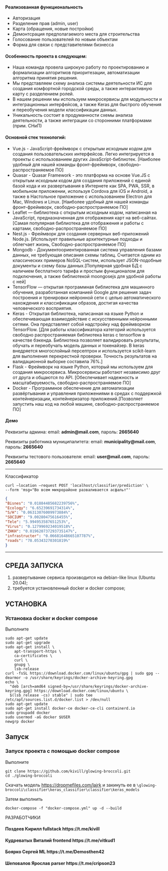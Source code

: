 <h4>Реализованная функциональность</h4>
<ul>
    <li>Авторизация</li>
    <li>Разделение прав (admin, user)</li>
    <li>Карта (обращения, новые постройки)</li>
    <li>Демонтсрация предполагаемого места для строительства</li>
    <li>Голосование пользователей по новым объектам</li>
    <li>Форма для связи с представителями бизнесса</li>
</ul>

<h4>Особенность проекта в следующем:</h4>
<ul>
 <li>Наша команда провела широкую работу по проектированию и формализации алгоритмов приоритезации, автоматизации алгоритма принятия решения. </li>
 <li>Мы представляем схему анализа системы деятельности ИС для создания комфортной городской среды, а также интерактивную карту с разделением ролей. </li>
 <li>В нашем решении мы используем микросервисы для модульности и интеграционных интерфейсов, а также Keras для быстрого обучения и переобучения модели классификации данных. </li>
 <li>Уникальность состоит в продуманности схемы анализа деятельности, а также интеграции со сторонними платформами (прим. СНиП)</li>
 </ul>
<h4>Основной стек технологий:</h4>
<ul>
    <li>Vue.js - JavaScript-фреймворк с открытым исходным кодом для создания пользовательских интерфейсов. Легко интегрируется в проекты с использованием других JavaScript-библиотек. [Наиболее удобный для нашей команды фронт-фреймворк, свободно-распространяемое ПО]</li>
	<li>Quasar - Quasar Framework - это платформа на основе Vue.JS с открытым исходным кодом для создания приложений с единой базой кода и их развертывания в Интернете как SPA, PWA, SSR, в мобильном приложении, используя Cordova для iOS и Android, а также в Настольное приложение с использованием Electron для Mac, Windows и Linux. [Наиболее удобный для нашей команды фронт-фреймворк, свободно-распространяемое ПО]</li>
	<li>Leaflet — библиотека с открытым исходным кодом, написанная на JavaScript, предназначенная для отображения карт на веб-сайтах. [Самая популярная библиотека для отображения и работы с картами, свободно-распространяемое ПО]</li>
	<li>Nest.js - Фреймворк для создания серверных веб-приложений Node.js. [Использует правильные архитектурные подходы и облегчает жизнь, Свободно-распространяемое ПО]</li>
    <li>Mongodb - Документоориентированная система управления базами данных, не требующая описания схемы таблиц. Считается одним из классических примеров NoSQL-систем, использует JSON-подобные документы и схему базы данных.[Популярная удобная БД с наличием бесплатного тарифа и простым функционалом для подключения, а также библиотекой moongosejs для удобной работы с ней]</li>
	<li>TensorFlow — открытая программная библиотека для машинного обучения, разработанная компанией Google для решения задач построения и тренировки нейронной сети с целью автоматического нахождения и классификации образов, достигая качества человеческого восприятия. </li>
	<li>Keras - Открытая библиотека, написанная на языке Python и обеспечивающая взаимодействие с искусственными нейронными сетями. Она представляет собой надстройку над фреймворком TensorFlow. [Для работы классификатора категорий используется свободно распространяемая библиотека keras с tensorflow в качестве бэкенда. Библиотека позволяет валидировать результаты, обучать и переобучать модель данных и токенайзер. В keras внедряется многослойный персептрон и используется scikit-learn для выполнения перекрестной проверки. Точность результатов на валидационной выборке составила 76%.]</li>
	<li>Flask - Фреймворк на языке Python, который мы используем для создания микросервиса. Микросервисы работают независимо друг от друга и общаются по API. [Обеспечивает надежность и масштабируемость, свободно-распространяемое ПО]</li>
	<li>Docker - Программное обеспечение для автоматизации развёртывания и управления приложениями в средах с поддержкой контейнеризации, контейнеризатор приложений.[Позволяет запустить наш код на любой машине, свободно-распространяемое ПО]</li>  
 </ul>
<h4>Демо</h4>
<p>Реквизиты админа: email: <b>admin@mail.com</b>, пароль: <b>2665640</b></p>
<p>Реквизиты работника муниципалитета: email: <b>municipality@mail.com</b>, пароль: <b>2665640</b></p>
<p>Реквизиты тестового пользователя: email: <b>user@mail.com</b>, пароль: <b>2665640</b></p>

------------
Классификатор
```
curl —location —request POST 'localhost/classifier/prediction' \
--form 'msg="Во всем микрорайоне разваливается асфальт"'
```

```JSON
{
"Bisnes": "0.01884485682239756%",
"Ecology": "6.65239691734314%",
"S/H": "0.06313076009973884%",
"SOCIUM": "9.00280475616455%",
"Tele": "5.994953587651253%",
"Virus": "0.1279969234019518%",
"ZHKH": "0.019620737293735147%",
"infrastructer": "0.06681648665107787%",
"roads": "78.05343270301819%"
}
```

------------
СРЕДА ЗАПУСКА
------------
1) развертывание сервиса производится на debian-like linux (Ubuntu 20.04);
2) требуется установленный docker и docker compose;


УСТАНОВКА
------------
### Установка docker и docker compose

Выполните 
~~~
sudo apt-get update
sudo apt-get upgrade
sudo apt-get install \
    apt-transport-https \
    ca-certificates \
    curl \
    gnupg \
    lsb-release
curl -fsSL https://download.docker.com/linux/ubuntu/gpg | sudo gpg --dearmor -o /usr/share/keyrings/docker-archive-keyring.gpg
echo \
  "deb [arch=amd64 signed-by=/usr/share/keyrings/docker-archive-keyring.gpg] https://download.docker.com/linux/ubuntu \
  $(lsb_release -cs) stable" | sudo tee /etc/apt/sources.list.d/docker.list > /dev/null
sudo apt-get update
sudo apt-get install docker-ce docker-ce-cli containerd.io
sudo groupadd docker
sudo usermod -aG docker $USER
newgrp docker 
~~~

Запуск
------------
### Запуск проекта с помощью docker compose

Выполните 
~~~
git clone https://github.com/kivill/glowing-broccoli.git 
cd ./glowing-broccoli
~~~

Скачать модель https://dropmefiles.com/lajrk и закинуть ее в `\glowing-broccoli\classifier\keras_classifier\classifier\keras_models`

Затем выполнить 
~~~
docker-compose -f "docker-compose.yml" up -d --build
~~~

РАЗРАБОТЧИКИ

<h4>Поздеев Кирилл fullstack https://t.me/kivill </h4>
<h4>Кудреватых Виталий frontend https://t.me/vitkud1 </h4>
<h4>Боярко Сергей ML https://t.me/Demosthen42 </h4>
<h4>Шеповалов Ярослав parser https://t.me/cripson23 </h4>
